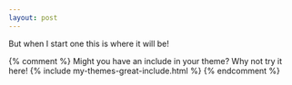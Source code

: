 ```yaml
---
layout: post
---
```

But when I start one this is where it will be!

{% comment %}
Might you have an include in your theme? Why not try it here!
{% include my-themes-great-include.html %}
{% endcomment %}


